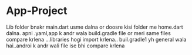 # App-Project
Lib folder bnakr main.dart usme dalna
or doosre kisi folder me home.dart dalna.
apni .yaml,app k andr wala build.gradle file or meri same files compare krlena ...libraries hogi import krlena..
buil.gradle1 yh general wala hai..androi k andr wali file ise bhi compare krlena


